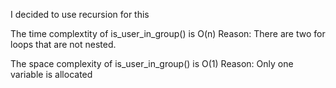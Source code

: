 I decided to use recursion for this

The time complextity of is_user_in_group() is O(n) Reason: There are two for loops that are not nested.

The space complexity of is_user_in_group() is O(1) Reason: Only one variable is allocated